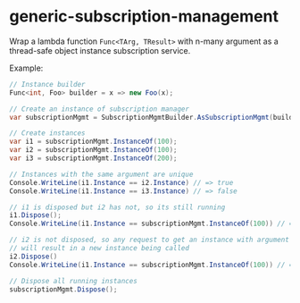 # generic-subscription-management

Wrap a lambda function `Func<TArg, TResult>` with n-many argument as a thread-safe object instance subscription service.

Example:

```csharp
// Instance builder
Func<int, Foo> builder = x => new Foo(x);

// Create an instance of subscription manager
var subscriptionMgmt = SubscriptionMgmtBuilder.AsSubscriptionMgmt(builder);

// Create instances
var i1 = subscriptionMgmt.InstanceOf(100);
var i2 = subscriptionMgmt.InstanceOf(100);
var i3 = subscriptionMgmt.InstanceOf(200);

// Instances with the same argument are unique
Console.WriteLine(i1.Instance == i2.Instance) // => true
Console.WriteLine(i1.Instance == i3.Instance) // => false

// i1 is disposed but i2 has not, so its still running
i1.Dispose();
Console.WriteLine(i1.Instance == subscriptionMgmt.InstanceOf(100)) // => true

// i2 is not disposed, so any request to get an instance with argument of 100 
// will result in a new instance being called
i2.Dispose()
Console.WriteLine(i1.Instance == subscriptionMgmt.InstanceOf(100)) // => false

// Dispose all running instances
subscriptionMgmt.Dispose();
```
